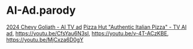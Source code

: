 # AI-Ad.parody
[2024 Chevy Goliath - AI TV ad](https://youtu.be/MI7Tq6sRxE4) [Pizza Hut "Authentic Italian Pizza" - TV AI ad](https://youtu.be/2F6Fz5vtpxk), https://youtu.be/CfsYau6N3sI, https://youtu.be/v-4T-ACzKBE, https://youtu.be/MjCxza6D0gY
